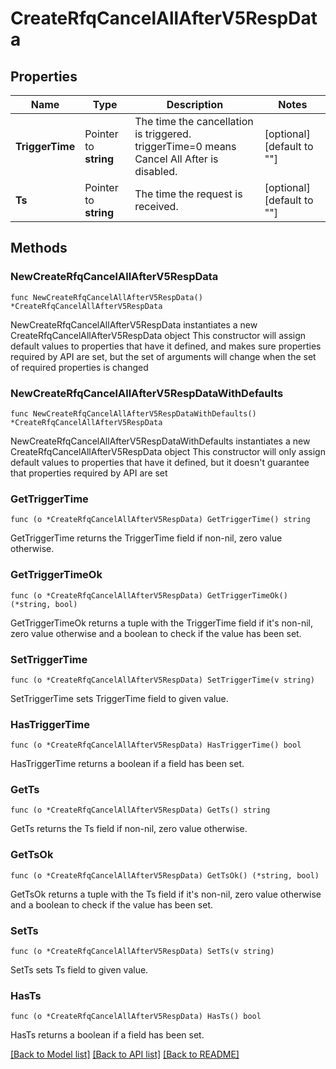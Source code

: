 # CreateRfqCancelAllAfterV5RespData

## Properties

Name | Type | Description | Notes
------------ | ------------- | ------------- | -------------
**TriggerTime** | Pointer to **string** | The time the cancellation is triggered.  triggerTime&#x3D;0 means Cancel All After is disabled. | [optional] [default to ""]
**Ts** | Pointer to **string** | The time the request is received. | [optional] [default to ""]

## Methods

### NewCreateRfqCancelAllAfterV5RespData

`func NewCreateRfqCancelAllAfterV5RespData() *CreateRfqCancelAllAfterV5RespData`

NewCreateRfqCancelAllAfterV5RespData instantiates a new CreateRfqCancelAllAfterV5RespData object
This constructor will assign default values to properties that have it defined,
and makes sure properties required by API are set, but the set of arguments
will change when the set of required properties is changed

### NewCreateRfqCancelAllAfterV5RespDataWithDefaults

`func NewCreateRfqCancelAllAfterV5RespDataWithDefaults() *CreateRfqCancelAllAfterV5RespData`

NewCreateRfqCancelAllAfterV5RespDataWithDefaults instantiates a new CreateRfqCancelAllAfterV5RespData object
This constructor will only assign default values to properties that have it defined,
but it doesn't guarantee that properties required by API are set

### GetTriggerTime

`func (o *CreateRfqCancelAllAfterV5RespData) GetTriggerTime() string`

GetTriggerTime returns the TriggerTime field if non-nil, zero value otherwise.

### GetTriggerTimeOk

`func (o *CreateRfqCancelAllAfterV5RespData) GetTriggerTimeOk() (*string, bool)`

GetTriggerTimeOk returns a tuple with the TriggerTime field if it's non-nil, zero value otherwise
and a boolean to check if the value has been set.

### SetTriggerTime

`func (o *CreateRfqCancelAllAfterV5RespData) SetTriggerTime(v string)`

SetTriggerTime sets TriggerTime field to given value.

### HasTriggerTime

`func (o *CreateRfqCancelAllAfterV5RespData) HasTriggerTime() bool`

HasTriggerTime returns a boolean if a field has been set.

### GetTs

`func (o *CreateRfqCancelAllAfterV5RespData) GetTs() string`

GetTs returns the Ts field if non-nil, zero value otherwise.

### GetTsOk

`func (o *CreateRfqCancelAllAfterV5RespData) GetTsOk() (*string, bool)`

GetTsOk returns a tuple with the Ts field if it's non-nil, zero value otherwise
and a boolean to check if the value has been set.

### SetTs

`func (o *CreateRfqCancelAllAfterV5RespData) SetTs(v string)`

SetTs sets Ts field to given value.

### HasTs

`func (o *CreateRfqCancelAllAfterV5RespData) HasTs() bool`

HasTs returns a boolean if a field has been set.


[[Back to Model list]](../README.md#documentation-for-models) [[Back to API list]](../README.md#documentation-for-api-endpoints) [[Back to README]](../README.md)


